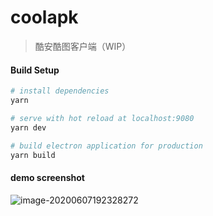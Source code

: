 # coolapk

> 酷安酷图客户端（WIP）

#### Build Setup

``` bash
# install dependencies
yarn

# serve with hot reload at localhost:9080
yarn dev

# build electron application for production
yarn build

```

#### demo screenshot

![image-20200607192328272](https://allwens-work.oss-cn-beijing.aliyuncs.com/bed/image-20200607192328272.png)